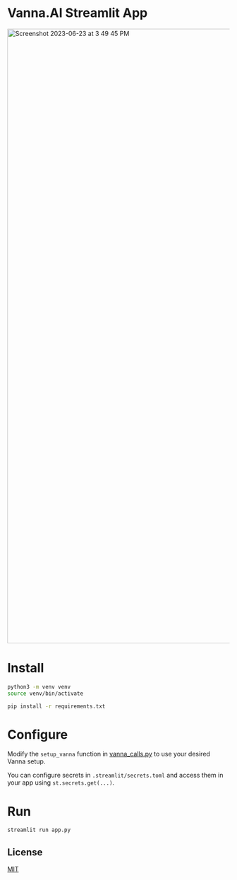 # Vanna.AI Streamlit App

<img width="1392" alt="Screenshot 2023-06-23 at 3 49 45 PM" src="./assets/vanna_demo.gif">

# Install

```bash
python3 -m venv venv
source venv/bin/activate

pip install -r requirements.txt
```

# Configure

Modify the `setup_vanna` function in [vanna_calls.py](./vanna_calls.py) to use your desired Vanna setup.

You can configure secrets in `.streamlit/secrets.toml` and access them in your app using `st.secrets.get(...)`.

# Run

```bash
streamlit run app.py
```

## License

[MIT](https://choosealicense.com/licenses/mit/)
